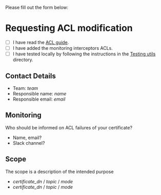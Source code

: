 Please fill out the form below:
# Requesting ACL modification
- [ ] I have read the [ACL guide](https://wiki.company.com/acl).
- [ ] I have added the monitoring interceptors ACLs.
- [ ] I have tested locally by following the instructions in the [Testing utils](https://location) directory.
## Contact Details
   - Team: *team*
   - Responsible name: *name*
   - Responsible email: *email*
## Monitoring
Who should be informed on ACL failures of your certificate?
   - Name, email?
   - Slack channel?
## Scope
The scope is a description of the intended purpose
   - *certificate_dn* / *topic* / *mode*
   - *certificate_dn* / *topic* / *mode*
